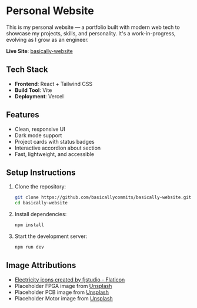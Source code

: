 # Personal Website

This is my personal website — a portfolio built with modern web tech to showcase my projects, skills, and personality. It's a work-in-progress, evolving as I grow as an engineer.

**Live Site**: [basically-website](https://basically-website.vercel.app/)

## Tech Stack

- **Frontend**: React + Tailwind CSS
- **Build Tool**: Vite
- **Deployment**: Vercel

## Features

- Clean, responsive UI
- Dark mode support
- Project cards with status badges
- Interactive accordion about section
- Fast, lightweight, and accessible

## Setup Instructions

1. Clone the repository:
   ```sh
   git clone https://github.com/basicallycommits/basically-website.git
   cd basically-website
   ```
2. Install dependencies:
   ```sh
   npm install
   ```
3. Start the development server:
   ```sh
   npm run dev
   ```

## Image Attributions

- <a href="https://www.flaticon.com/free-icons/electricity" title="electricity icons">Electricity icons created by fjstudio - Flaticon</a>
- Placeholder FPGA image from [Unsplash](https://unsplash.com/photos/blue-and-black-circuit-board-qChPy3L7Nz4)
- Placeholder PCB image from [Unsplash](https://unsplash.com/photos/a-close-up-of-a-computer-mother-board-iWLZV7cXHRE)
- Placeholder Motor image from [Unsplash](https://unsplash.com/photos/a-camera-sitting-on-top-of-a-wooden-table-BxM0OH5TXgo)
